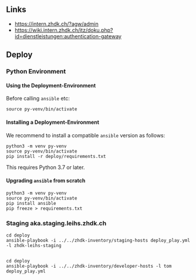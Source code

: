 

Links
-----

* https://intern.zhdk.ch/?agw/admin
* https://wiki.intern.zhdk.ch/itz/doku.php?id=dienstleistungen:authentication-gateway


Deploy
------

### Python Environment

#### Using the Deployment-Environment

Before calling `ansible` etc:

```
source py-venv/bin/activate
```


#### Installing a Deployment-Environment

We recommend to install a compatible `ansible` version as follows:

```
python3 -m venv py-venv
source py-venv/bin/activate
pip install -r deploy/requirements.txt
```

This requires Python 3.7 or later.

#### Upgrading `ansible` from scratch

```
python3 -m venv py-venv
source py-venv/bin/activate
pip install ansible
pip freeze > requirements.txt
```



### Staging aka.staging.leihs.zhdk.ch

    cd deploy
    ansible-playbook -i ../../zhdk-inventory/staging-hosts deploy_play.yml -l zhdk-leihs-staging


    cd deploy
    ansible-playbook -i ../../zhdk-inventory/developer-hosts -l tom deploy_play.yml




